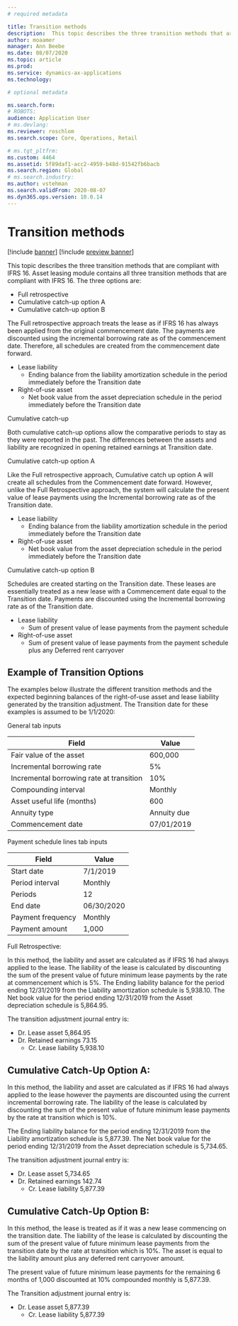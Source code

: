 ```yaml
---
# required metadata

title: Transition methods
description:  This topic describes the three transition methods that are compliant with IFRS 16: full retrospective, cumulative catch-up option A, and cumulative catch-up option B.
author: moaamer
manager: Ann Beebe
ms.date: 08/07/2020
ms.topic: article
ms.prod: 
ms.service: dynamics-ax-applications
ms.technology: 

# optional metadata

ms.search.form: 
# ROBOTS: 
audience: Application User
# ms.devlang: 
ms.reviewer: roschlom
ms.search.scope: Core, Operations, Retail

# ms.tgt_pltfrm: 
ms.custom: 4464
ms.assetid: 5f89daf1-acc2-4959-b48d-91542fb6bacb
ms.search.region: Global
# ms.search.industry: 
ms.author: vstehman
ms.search.validFrom: 2020-08-07
ms.dyn365.ops.version: 10.0.14
---
```


# Transition methods

[!include [banner](../includes/banner.md)]
[!include [preview banner](../includes/preview-banner.md)]

This topic describes the three transition methods that are compliant with IFRS 16. Asset leasing module contains all three transition methods that are compliant with IFRS 16. The three options are: 

- Full retrospective
- Cumulative catch-up option A
- Cumulative catch-up option B

The Full retrospective approach treats the lease as if IFRS 16 has always been applied from the original commencement date. The payments are discounted using the incremental borrowing rate as of the commencement date. Therefore, all schedules are created from the commencement date forward.

 -	Lease liability
    -	Ending balance from the liability amortization schedule in the period immediately before the Transition date
 -	Right-of-use asset
    -	Net book value from the asset depreciation schedule in the period immediately before the Transition date

Cumulative catch-up

Both cumulative catch-up options allow the comparative periods to stay as they were reported in the past. The differences between the assets and liability are recognized in opening retained earnings at Transition date.

Cumulative catch-up option A

Like the Full retrospective approach, Cumulative catch up option A will create all schedules from the Commencement date forward. However, unlike the Full Retrospective approach, the system will calculate the present value of lease payments using the Incremental borrowing rate as of the Transition date.

 -	Lease liability
    -	Ending balance from the liability amortization schedule in the period immediately before the Transition date
 -	Right-of-use asset
    -	Net book value from the asset depreciation schedule in the period immediately before the Transition date

Cumulative catch-up option B

Schedules are created starting on the Transition date. These leases are essentially treated as a new lease with a Commencement date equal to the Transition date. Payments are discounted using the Incremental borrowing rate as of the Transition date.

 -	Lease liability
    -	Sum of present value of lease payments from the payment schedule
 -	Right-of-use asset
    -	Sum of present value of lease payments from the payment schedule plus any Deferred rent carryover

## Example of Transition Options
The examples below illustrate the different transition methods and the expected beginning balances of the right-of-use asset and lease liability generated by the transition adjustment. The Transition date for these examples is assumed to be 1/1/2020:

General tab inputs

|     Field                                       	|     Value          	|
|-------------------------------------------------	|--------------------	|
|     Fair value of the asset                     	|     600,000        	|
|     Incremental borrowing rate                  	|     5%             	|
|     Incremental borrowing rate at transition    	|     10%            	|
|     Compounding interval                        	|     Monthly        	|
|     Asset useful life (months)                  	|     600            	|
|     Annuity type                                	|     Annuity due    	|
|     Commencement date                           	|     07/01/2019     	|

Payment schedule lines tab inputs

|     Field                	|     Value         	|
|--------------------------	|-------------------	|
|     Start date           	|     7/1/2019      	|
|     Period interval      	|     Monthly       	|
|     Periods              	|     12            	|
|     End date             	|     06/30/2020    	|
|     Payment frequency    	|     Monthly       	|
|     Payment amount       	|     1,000         	|

Full Retrospective:

In this method, the liability and asset are calculated as if IFRS 16 had always applied to the lease. The liability of the lease is calculated by discounting the sum of the present value of future minimum lease payments by the rate at commencement which is 5%.
The Ending liability balance for the period ending 12/31/2019 from the Liability amortization schedule is 5,938.10.
The Net book value for the period ending 12/31/2019 from the Asset depreciation schedule is 5,864.95.

The transition adjustment journal entry is:
 - Dr. Lease asset 5,864.95
 - Dr. Retained earnings 73.15
   - Cr. Lease liability 5,938.10

## Cumulative Catch-Up Option A:

In this method, the liability and asset are calculated as if IFRS 16 had always applied to the lease however the payments are discounted using the current incremental borrowing rate. The liability of the lease is calculated by discounting the sum of the present value of future minimum lease payments by the rate at transition which is 10%.

The Ending liability balance for the period ending 12/31/2019 from the Liability amortization schedule is 5,877.39.
The Net book value for the period ending 12/31/2019 from the Asset depreciation schedule is 5,734.65.

The transition adjustment journal entry is:
 - Dr. Lease asset 5,734.65
 - Dr. Retained earnings 142.74
   - Cr. Lease liability 5,877.39

## Cumulative Catch-Up Option B:

In this method, the lease is treated as if it was a new lease commencing on the transition date. The liability of the lease is calculated by discounting the sum of the present value of future minimum lease payments from the transition date by the rate at transition which is 10%. The asset is equal to the liability amount plus any deferred rent carryover amount.

The present value of future minimum lease payments for the remaining 6 months of 1,000 discounted at 10% compounded monthly is 5,877.39.

The Transition adjustment journal entry is:
- Dr. Lease asset 5,877.39
  - Cr. Lease liability 5,877.39

